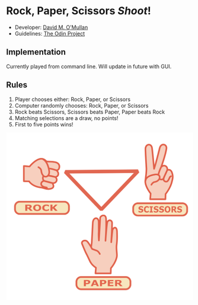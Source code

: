# Rock, Paper, Scissors ***Shoot***!
- Developer: [David M. O'Mullan](https://github.com/davidomullan)
- Guidelines: [The Odin Project](https://www.theodinproject.com/lessons/foundations-rock-paper-scissors)

## Implementation
Currently played from command line. Will update in future with GUI.

## Rules
1. Player chooses either: Rock, Paper, or Scissors
2. Computer randomly chooses: Rock, Paper, or Scissors
3. Rock beats Scissors, Scissors beats Paper, Paper beats Rock
4. Matching selections are a draw, no points!
4. First to five points wins!

![Rock, Paper, Scissors image](images/rock-paper-scissors.svg)